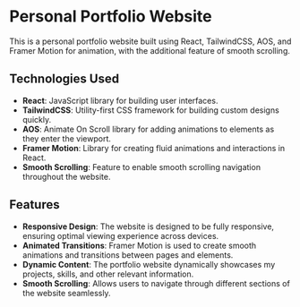 # Personal Portfolio Website

This is a personal portfolio website built using React, TailwindCSS, AOS, and Framer Motion for animation, with the additional feature of smooth scrolling.

## Technologies Used

- **React**: JavaScript library for building user interfaces.
- **TailwindCSS**: Utility-first CSS framework for building custom designs quickly.
- **AOS**: Animate On Scroll library for adding animations to elements as they enter the viewport.
- **Framer Motion**: Library for creating fluid animations and interactions in React.
- **Smooth Scrolling**: Feature to enable smooth scrolling navigation throughout the website.

## Features

- **Responsive Design**: The website is designed to be fully responsive, ensuring optimal viewing experience across devices.
- **Animated Transitions**: Framer Motion is used to create smooth animations and transitions between pages and elements.
- **Dynamic Content**: The portfolio website dynamically showcases my projects, skills, and other relevant information.
- **Smooth Scrolling**: Allows users to navigate through different sections of the website seamlessly.


